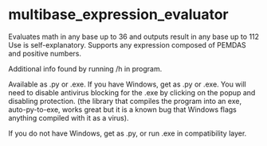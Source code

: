 # multibase_expression_evaluator
Evaluates math in any base up to 36 and outputs result in any base up to 112
Use is self-explanatory. Supports any expression composed of PEMDAS and positive numbers.

Additional info found by running /h in program.

Available as .py or .exe.
If you have Windows, get as .py or .exe. You will need to disable antivirus blocking for the .exe by clicking on the popup and disabling protection. (the library that compiles the program into an exe, auto-py-to-exe, works great but it is a known bug that Windows flags anything compiled with it as a virus).

If you do not have Windows, get as .py, or run .exe in compatibility layer.
